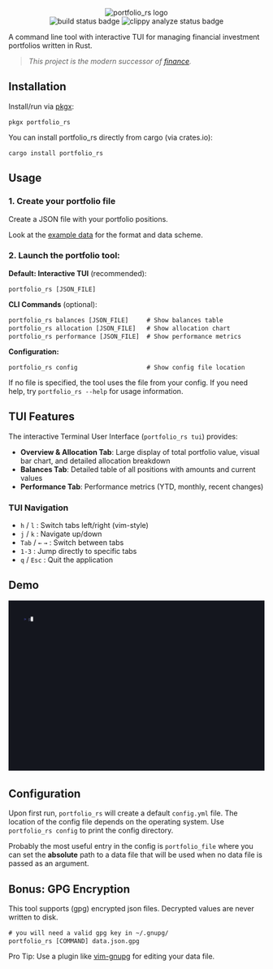 <p align="center">
    <img src="https://raw.githubusercontent.com/MarkusZoppelt/portfolio_rs/main/img/logo.png" alt="portfolio_rs logo"><br>
    <img src="https://github.com/markuszoppelt/portfolio_rs/actions/workflows/rust.yml/badge.svg" alt="build status badge">
	<img src="https://github.com/MarkusZoppelt/portfolio_rs/actions/workflows/rust-clippy.yml/badge.svg" alt="clippy analyze status badge">
</p>

A command line tool with interactive TUI for managing financial investment portfolios written in Rust.

> *This project is the modern successor of [finance](https://github.com/MarkusZoppelt/finance).*

## Installation

Install/run via [pkgx](https://pkgx.sh):

    pkgx portfolio_rs

You can install portfolio\_rs directly from cargo (via crates.io):

    cargo install portfolio_rs

## Usage 

### 1. Create your portfolio file
Create a JSON file with your portfolio positions.

Look at the [example data](example_data.json) for the format and data scheme.

### 2. Launch the portfolio tool:

**Default: Interactive TUI** (recommended):

    portfolio_rs [JSON_FILE]

**CLI Commands** (optional):

    portfolio_rs balances [JSON_FILE]     # Show balances table
    portfolio_rs allocation [JSON_FILE]   # Show allocation chart  
    portfolio_rs performance [JSON_FILE]  # Show performance metrics

**Configuration:**

    portfolio_rs config                   # Show config file location

If no file is specified, the tool uses the file from your config. If you need help, try `portfolio_rs --help` for usage information.

## TUI Features

The interactive Terminal User Interface (`portfolio_rs tui`) provides:

- **Overview & Allocation Tab**: Large display of total portfolio value, visual bar chart, and detailed allocation breakdown
- **Balances Tab**: Detailed table of all positions with amounts and current values  
- **Performance Tab**: Performance metrics (YTD, monthly, recent changes)

### TUI Navigation
- `h` / `l` : Switch tabs left/right (vim-style)
- `j` / `k` : Navigate up/down
- `Tab` / `←` `→` : Switch between tabs
- `1-3` : Jump directly to specific tabs
- `q` / `Esc` : Quit the application


## Demo
![demo](https://raw.githubusercontent.com/MarkusZoppelt/portfolio_rs/main/img/demo.gif)

## Configuration
Upon first run, `portfolio_rs` will create a default `config.yml` file.
The location of the config file depends on the operating system.
Use `portfolio_rs config` to print the config directory.

Probably the most useful entry in the config is `portfolio_file` where you can
set the **absolute** path to a data file that will be used when no data file is
passed as an argument.

## Bonus: GPG Encryption
This tool supports (gpg) encrypted json files.
Decrypted values are never written to disk.

    # you will need a valid gpg key in ~/.gnupg/
    portfolio_rs [COMMAND] data.json.gpg

Pro Tip: Use a plugin like [vim-gnupg](https://github.com/jamessan/vim-gnupg)
for editing your data file.
